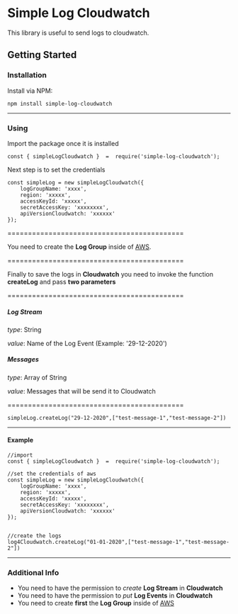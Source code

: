 #  Simple Log Cloudwatch
This library is useful to send logs to cloudwatch. 

## Getting Started

### Installation
Install via NPM:
```
npm install simple-log-cloudwatch
```
 ---
### Using

 Import the package once it is installed

```
const { simpleLogCloudwatch }  =  require('simple-log-cloudwatch');
```

Next step is to set the credentials

```
const simpleLog = new simpleLogCloudwatch({
    logGroupName: 'xxxx', 
    region: 'xxxxx', 
    accessKeyId: 'xxxxx', 
    secretAccessKey: 'xxxxxxxx',
    apiVersionCloudwatch: 'xxxxxx'
});

```

===========================================

You need to create the **Log Group** inside of [AWS](https://console.aws.amazon.com/). 

===========================================


Finally to save the logs in **Cloudwatch** you need to invoke the function **createLog** and pass **two parameters**

===========================================
##### Log Stream
*type*: String

*value*: Name of the Log Event (Example: '29-12-2020')

##### Messages
*type*: Array of String

*value*: Messages that will be send it to Cloudwatch

===========================================

```
simpleLog.createLog("29-12-2020",["test-message-1","test-message-2"])
```

---
#### Example
```
//import 
const { simpleLogCloudwatch }  =  require('simple-log-cloudwatch');

//set the credentials of aws
const simpleLog = new simpleLogCloudwatch({
    logGroupName: 'xxxx', 
    region: 'xxxxx', 
    accessKeyId: 'xxxxx', 
    secretAccessKey: 'xxxxxxxx',
    apiVersionCloudwatch: 'xxxxxx'
});


//create the logs
log4Cloudwatch.createLog("01-01-2020",["test-message-1","test-message-2"])
```
---
### Additional Info

 - You need to have the permission to *create* **Log Stream** in **Cloudwatch**
 - You need to have the permission to *put* **Log Events** in **Cloudwatch**
 - You need to create **first** the **Log Group** inside of [AWS](https://console.aws.amazon.com/)

